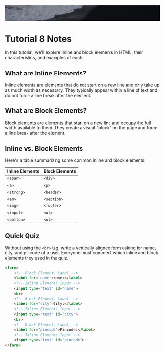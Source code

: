![Banner](https://github.com/Auspicious-EX/DailyWebDev/blob/main/Day%2008/images/banner.gif?raw=true)

# Tutorial **8** Notes

In this tutorial, we'll explore inline and block elements in HTML, their characteristics, and examples of each.

## What are Inline Elements?

Inline elements are elements that do not start on a new line and only take up as much width as necessary. They typically appear within a line of text and do not force a line break after the element.

## What are Block Elements?

Block elements are elements that start on a new line and occupy the full width available to them. They create a visual "block" on the page and force a line break after the element.

## Inline vs. Block Elements

Here's a table summarizing some common inline and block elements:

| Inline Elements   | Block Elements    |
|-------------------|-------------------|
| `<span>`          | `<div>`           |
| `<a>`             | `<p>`             |
| `<strong>`        | `<header>`        |
| `<em>`            | `<section>`       |
| `<img>`           | `<footer>`        |
| `<input>`         | `<ul>`            |
| `<button>`        | `<ol>`            |

## Quick Quiz

Without using the `<br>` tag, write a vertically aligned form asking for name, city, and pincode of a user. Everyone must comment which inline and block elements they used in the quiz.

```html
<form>
    <!-- Block Element: Label -->
    <label for="name">Name:</label>
    <!-- Inline Element: Input -->
    <input type="text" id="name">
    <br>
    <!-- Block Element: Label -->
    <label for="city">City:</label>
    <!-- Inline Element: Input -->
    <input type="text" id="city">
    <br>
    <!-- Block Element: Label -->
    <label for="pincode">Pincode:</label>
    <!-- Inline Element: Input -->
    <input type="text" id="pincode">
</form>
```